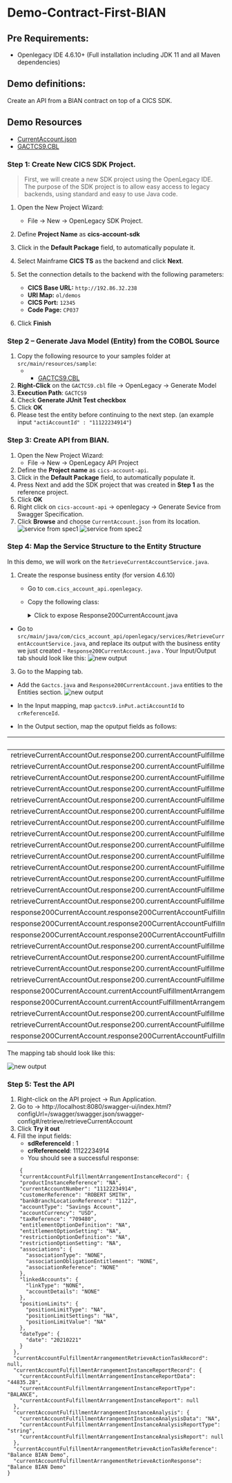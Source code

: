 # Demo-Contract-First-BIAN

## Pre Requirements:
- Openlegacy IDE 4.6.10+ (Full installation including JDK 11 and all Maven dependencies)


## Demo definitions:
Create an API from a BIAN contract on top of a CICS SDK. 

## Demo Resources
- [CurrentAccount.json](/assets/CurrentAccount.json)
- [GACTCS9.CBL](assets/GACTCS9.cbl)
### Step 1: Create New CICS SDK Project. 

>First, we will create a new SDK project using the OpenLegacy IDE. The purpose of the SDK project is to allow easy access to legacy backends, using standard and easy to use Java code.

1. Open the New Project Wizard:  

   - File → New → OpenLegacy SDK Project.
2. Define **Project Name** as **cics-account-sdk**
3. Click in the **Default Package** field, to automatically populate it.
4. Select Mainframe **CICS TS** as the backend and click **Next**.
5. Set the connection details to the backend with the following parameters:
    - **CICS Base URL:** `http://192.86.32.238`
    - **URI Map:** `ol/demos`
    - **CICS Port:** `12345`
    - **Code Page:** `CP037`
6. Click **Finish**

### Step 2 – Generate Java Model (Entity) from the COBOL Source
1. Copy the following resource to your samples folder at `src/main/resources/sample`:
    - - [GACTCS9.CBL](assets/GACTCS9.cbl)
2. **Right-Click** on the `GACTCS9.cbl` file → OpenLegacy → Generate Model
3. **Execution Path**: `GACTCS9`
4. Check **Generate JUnit Test checkbox**
5. Click **OK**
6. Please test the entity before continuing to the next step. 
(an example input  `"actiAccountId" : "11122234914"`)

### Step 3: Create API from BIAN.

1. Open the New Project Wizard:
   - File → New → OpenLegacy API Project
2. Define the **Project name** as `cics-account-api`.
3. Click in the **Default Package** field, to automatically populate it.
4. Press Next and add the SDK project that was created in **Step 1**  as the reference project.
5. Click **OK**
6. Right click on `cics-account-api` → openlegacy → Generate Sevice from Swagger Specification. 
7. Click **Browse** and choose `CurrentAccount.json` from its location. 
![service from spec1](./assets/screenshots/api-swagger_1.png) ![service from spec2](./assets/screenshots/api-swagger.png)

### Step 4: Map the Service Structure to the Entity Structure
In this demo, we will work on the `RetrieveCurrentAccountService.java`.

1. Create the response business entity (for version 4.6.10)
   - Go to `com.cics_account_api.openlegacy`.
   - Copy the following class: 

      <details>
      <summary>Click to expose Response200CurrentAccount.java</summary>
      
     ```

            package com.cics_account_api.openlegacy;
          
             import java.math.BigInteger;
             import java.math.BigDecimal;
             import java.util.List;
             import java.util.Date;
             import javax.validation.Valid;
             import javax.validation.constraints.Min;
             import javax.validation.constraints.Max;
             import javax.validation.constraints.DecimalMin;
             import javax.validation.constraints.DecimalMax;
             import javax.validation.constraints.Size;
             import javax.validation.constraints.NotNull;
             import org.openlegacy.core.annotations.BusinessEntity;
             import lombok.Getter;
             import lombok.Setter;
             import io.swagger.v3.oas.annotations.media.Schema;
             import com.fasterxml.jackson.annotation.JsonProperty;
             import com.fasterxml.jackson.annotation.JsonValue;
             
             @BusinessEntity
             @Getter
             @Setter
             @Schema(name = "Response200CurrentAccount")
             public class Response200CurrentAccount {
             
                 @Valid
                 @JsonProperty("currentAccountFulfillmentArrangementInstanceRecord")
                 private Response200CurrentAccountFulfillmentArrangementInstanceRecord response200CurrentAccountFulfillmentArrangementInstanceRecord;
             
                 @Valid
                 @JsonProperty("currentAccountFulfillmentArrangementRetrieveActionTaskRecord")
                 private Response200CurrentAccountFulfillmentArrangementRetrieveActionTaskRecord response200CurrentAccountFulfillmentArrangementRetrieveActionTaskRecord;
             
                 @Valid
                 @JsonProperty("currentAccountFulfillmentArrangementInstanceReportRecord")
                 private Response200CurrentAccountFulfillmentArrangementInstanceReportRecord response200CurrentAccountFulfillmentArrangementInstanceReportRecord;
             
                 @Valid
                 @JsonProperty("currentAccountFulfillmentArrangementInstanceAnalysis")
                 private Response200CurrentAccountFulfillmentArrangementInstanceAnalysis response200CurrentAccountFulfillmentArrangementInstanceAnalysis;
             
                 @JsonProperty("currentAccountFulfillmentArrangementRetrieveActionTaskReference")
                 private String currentAccountFulfillmentArrangementRetrieveActionTaskReference;
             
                 @JsonProperty("currentAccountFulfillmentArrangementRetrieveActionResponse")
                 private String currentAccountFulfillmentArrangementRetrieveActionResponse;
             }
        ```` 
</details>  
    
- Go to `src/main/java/com/cics_account_api/openlegacy/services/RetrieveCurrentAccountService.java`, and replace its output with the business entity we just created - `Response200CurrentAccount.java` .
Your Input/Output tab should look like this:
![new output](./assets/screenshots/bian-io.png)


3. Go to the Mapping tab.
- Add the `Gactcs.java` and `Response200CurrentAccount.java` entities to the Entities section. 
![new output](./assets/screenshots/add-entities.png)

- In the Input mapping, map `gactcs9.inPut.actiAccountId` to `crReferenceId`. 

- In the Output section, map the oputput fields as follows:

| Service Method Output field                                                                                                                              | Mapping Expression                                      |
| -------------------------------------------------------------------------------------------------------------------------------------------------------- | ------------------------------------------------------- |
| retrieveCurrentAccountOut.response200.currentAccountFulfillmentArrangementInstanceRecord.currentAccountNumber                                             | gactcs9.accountOut.accountDetails2.actoAccountId        |
| retrieveCurrentAccountOut.response200.currentAccountFulfillmentArrangementInstanceRecord.accountCurrency                                                  | gactcs9.accountOut.accountDetails2.actoCurrency         |
| retrieveCurrentAccountOut.response200.currentAccountFulfillmentArrangementInstanceRecord.customerReference                                                | gactcs9.accountOut.accountDetails2.actoCustomerName<br> |
| retrieveCurrentAccountOut.response200.currentAccountFulfillmentArrangementInstanceRecord.accountType                                                      | gactcs9.accountOut.accountDetails2.actoTypeDescription  |
| retrieveCurrentAccountOut.response200.currentAccountFulfillmentArrangementInstanceRecord.bankBranchLocationReference                                      | gactcs9.accountOut.accountDetails2.actoBrnchId          |
| retrieveCurrentAccountOut.response200.currentAccountFulfillmentArrangementInstanceRecord.associations.associationReference                                | $NONE                                                   |
| retrieveCurrentAccountOut.response200.currentAccountFulfillmentArrangementInstanceRecord.associations.associationType                                     | $NONE                                                   |
| retrieveCurrentAccountOut.response200.currentAccountFulfillmentArrangementInstanceRecord.associations.associationObligationEntitlement                    | $NONE                                                   |
| retrieveCurrentAccountOut.response200.currentAccountFulfillmentArrangementInstanceRecord.positionLimits.positionLimitSettings                             | $NA                                                     |
| retrieveCurrentAccountOut.response200.currentAccountFulfillmentArrangementInstanceRecord.positionLimits.positionLimitType                                 | $NA                                                     |
| retrieveCurrentAccountOut.response200.currentAccountFulfillmentArrangementInstanceRecord.positionLimits.positionLimitValue                                | $NA                                                     |
| retrieveCurrentAccountOut.response200.currentAccountFulfillmentArrangementInstanceRecord.dateType.date                                                    | gactcs9.accountOut.accountDetails2.actoUpdtDt<br>       |
| retrieveCurrentAccountOut.response200.currentAccountFulfillmentArrangementInstanceRecord.linkedAccounts.accountDetails                                    | $NONE                                                   |
| retrieveCurrentAccountOut.response200.currentAccountFulfillmentArrangementInstanceRecord.linkedAccounts.linkType                                          | $NONE                                                   |
| response200CurrentAccount.response200CurrentAccountFulfillmentArrangementInstanceReportRecord.currentAccountFulfillmentArrangementInstanceReportType     | $BALANCE                                                |
| response200CurrentAccount.response200CurrentAccountFulfillmentArrangementInstanceReportRecord.currentAccountFulfillmentArrangementInstanceReportData     | gactcs9.accountOut.accountDetails2.actoBalance          |
| response200CurrentAccount.response200CurrentAccountFulfillmentArrangementInstanceAnalysis.currentAccountFulfillmentArrangementInstanceAnalysisReportType | $string                                                 |
| retrieveCurrentAccountOut.response200.currentAccountFulfillmentArrangementInstanceRecord.taxReference                                                     | $709,480                                                |
| retrieveCurrentAccountOut.response200.currentAccountFulfillmentArrangementInstanceRecord.restrictionOptionDefinition                                      | $NA                                                     |
| retrieveCurrentAccountOut.response200.currentAccountFulfillmentArrangementInstanceRecord.entitlementOptionDefinition                                      | $NA                                                     |
| retrieveCurrentAccountOut.response200.currentAccountFulfillmentArrangementInstanceRecord.restrictionOptionSetting                                         | $NA                                                     |
| response200CurrentAccount.currentAccountFulfillmentArrangementRetrieveActionTaskReference                                                                | $Balance BIAN Demo                                      |
| response200CurrentAccount.currentAccountFulfillmentArrangementRetrieveActionResponse                                                                     | $Balance BIAN Demo                                      |
| retrieveCurrentAccountOut.response200.currentAccountFulfillmentArrangementInstanceRecord.entitlementOptionSetting                                         | $NA                                                     |
| retrieveCurrentAccountOut.response200.currentAccountFulfillmentArrangementInstanceRecord.productInstanceReference                                         | $NA                                                     |
| response200CurrentAccount.response200CurrentAccountFulfillmentArrangementInstanceAnalysis.currentAccountFulfillmentArrangementInstanceAnalysisData       | $NA                                                     |                  

The mapping tab should look like this:

![new output](./assets/screenshots/mapping-tab.png)


### Step 5: Test the API

1. Right-click on the API project → Run Application. 
2. Go to → http://localhost:8080/swagger-ui/index.html?configUrl=/swagger/swagger.json/swagger-config#/retrieve/retrieveCurrentAccount
3. Click **Try it out**
4. Fill the input fields:  
   -  **sdReferenceId** : 1
   - **crReferenceId**: 11122234914
   - You should see a successful response: 
   
```
    {
    "currentAccountFulfillmentArrangementInstanceRecord": {
    "productInstanceReference": "NA",
    "currentAccountNumber": "11122234914",
    "customerReference": "ROBERT SMITH",
    "bankBranchLocationReference": "1122",
    "accountType": "Savings Account",
    "accountCurrency": "USD",
    "taxReference": "709480",
    "entitlementOptionDefinition": "NA",
    "entitlementOptionSetting": "NA",
    "restrictionOptionDefinition": "NA",
    "restrictionOptionSetting": "NA",
    "associations": {
      "associationType": "NONE",
      "associationObligationEntitlement": "NONE",
      "associationReference": "NONE"
    },
    "linkedAccounts": {
      "linkType": "NONE",
      "accountDetails": "NONE"
    },
    "positionLimits": {
      "positionLimitType": "NA",
      "positionLimitSettings": "NA",
      "positionLimitValue": "NA"
    },
    "dateType": {
      "date": "20210221"
    }
  },
  "currentAccountFulfillmentArrangementRetrieveActionTaskRecord": null,
  "currentAccountFulfillmentArrangementInstanceReportRecord": {
    "currentAccountFulfillmentArrangementInstanceReportData": "44835.28",
    "currentAccountFulfillmentArrangementInstanceReportType": "BALANCE",
    "currentAccountFulfillmentArrangementInstanceReport": null
  },
  "currentAccountFulfillmentArrangementInstanceAnalysis": {
    "currentAccountFulfillmentArrangementInstanceAnalysisData": "NA",
    "currentAccountFulfillmentArrangementInstanceAnalysisReportType": "string",
    "currentAccountFulfillmentArrangementInstanceAnalysisReport": null
  },
  "currentAccountFulfillmentArrangementRetrieveActionTaskReference": "Balance BIAN Demo",
  "currentAccountFulfillmentArrangementRetrieveActionResponse": "Balance BIAN Demo"
}

```
